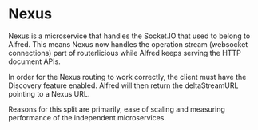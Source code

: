 # Nexus

Nexus is a microservice that handles the Socket.IO that used to belong to Alfred. This means Nexus now handles the operation stream (websocket connections) part of routerlicious while Alfred keeps serving the HTTP document APIs.

In order for the Nexus routing to work correctly, the client must have the Discovery feature enabled. Alfred will then return the deltaStreamURL pointing to a Nexus URL.

Reasons for this split are primarily, ease of scaling and measuring performance of the independent microservices.
